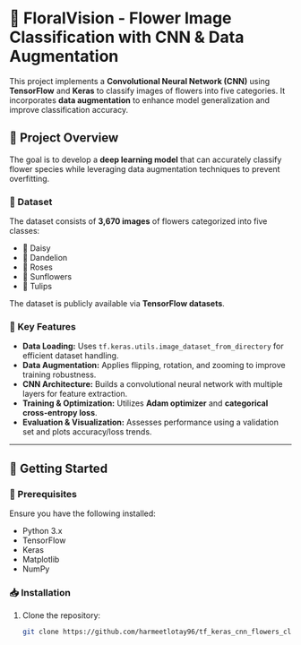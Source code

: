# 🌸 FloralVision - Flower Image Classification with CNN & Data Augmentation

This project implements a **Convolutional Neural Network (CNN)** using **TensorFlow** and **Keras** to classify images of flowers into five categories. It incorporates **data augmentation** to enhance model generalization and improve classification accuracy.

## 📌 Project Overview

The goal is to develop a **deep learning model** that can accurately classify flower species while leveraging data augmentation techniques to prevent overfitting.

### 🌿 Dataset

The dataset consists of **3,670 images** of flowers categorized into five classes:
- 🌼 Daisy  
- 🌾 Dandelion  
- 🌹 Roses  
- 🌻 Sunflowers  
- 🌷 Tulips  

The dataset is publicly available via **TensorFlow datasets**.

### 🔑 Key Features

- **Data Loading:** Uses `tf.keras.utils.image_dataset_from_directory` for efficient dataset handling.
- **Data Augmentation:** Applies flipping, rotation, and zooming to improve training robustness.
- **CNN Architecture:** Builds a convolutional neural network with multiple layers for feature extraction.
- **Training & Optimization:** Utilizes **Adam optimizer** and **categorical cross-entropy loss**.
- **Evaluation & Visualization:** Assesses performance using a validation set and plots accuracy/loss trends.

---

## 🚀 Getting Started

### 🔧 Prerequisites

Ensure you have the following installed:
- Python 3.x
- TensorFlow
- Keras
- Matplotlib
- NumPy

### 📥 Installation

1. Clone the repository:

   ```bash
   git clone https://github.com/harmeetlotay96/tf_keras_cnn_flowers_classification.git
   ```
